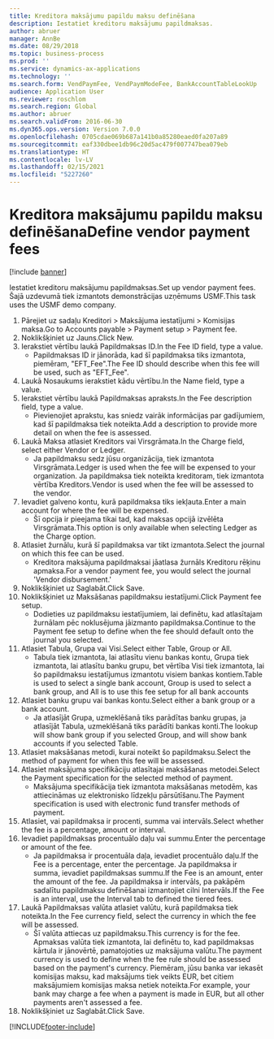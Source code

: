 ```yaml
---
title: Kreditora maksājumu papildu maksu definēšana
description: Iestatiet kreditoru maksājumu papildmaksas.
author: abruer
manager: AnnBe
ms.date: 08/29/2018
ms.topic: business-process
ms.prod: ''
ms.service: dynamics-ax-applications
ms.technology: ''
ms.search.form: VendPaymFee, VendPaymModeFee, BankAccountTableLookUp
audience: Application User
ms.reviewer: roschlom
ms.search.region: Global
ms.author: abruer
ms.search.validFrom: 2016-06-30
ms.dyn365.ops.version: Version 7.0.0
ms.openlocfilehash: 0705cdae069b687a141b0a85280eaed0fa207a89
ms.sourcegitcommit: eaf330dbee1db96c20d5ac479f007747bea079eb
ms.translationtype: HT
ms.contentlocale: lv-LV
ms.lasthandoff: 02/15/2021
ms.locfileid: "5227260"
---
```

# <a name="define-vendor-payment-fees"></a><span data-ttu-id="6e978-103">Kreditora maksājumu papildu maksu definēšana</span><span class="sxs-lookup"><span data-stu-id="6e978-103">Define vendor payment fees</span></span>

[!include [banner](../../includes/banner.md)]

<span data-ttu-id="6e978-104">Iestatiet kreditoru maksājumu papildmaksas.</span><span class="sxs-lookup"><span data-stu-id="6e978-104">Set up vendor payment fees.</span></span> <span data-ttu-id="6e978-105">Šajā uzdevumā tiek izmantots demonstrācijas uzņēmums USMF.</span><span class="sxs-lookup"><span data-stu-id="6e978-105">This task uses the USMF demo company.</span></span>

1. <span data-ttu-id="6e978-106">Pārejiet uz sadaļu Kreditori > Maksājuma iestatījumi > Komisijas maksa.</span><span class="sxs-lookup"><span data-stu-id="6e978-106">Go to Accounts payable > Payment setup > Payment fee.</span></span>
2. <span data-ttu-id="6e978-107">Noklikšķiniet uz Jauns.</span><span class="sxs-lookup"><span data-stu-id="6e978-107">Click New.</span></span>
3. <span data-ttu-id="6e978-108">Ierakstiet vērtību laukā Papildmaksas ID.</span><span class="sxs-lookup"><span data-stu-id="6e978-108">In the Fee ID field, type a value.</span></span>
    * <span data-ttu-id="6e978-109">Papildmaksas ID ir jānorāda, kad šī papildmaksa tiks izmantota, piemēram, "EFT_Fee".</span><span class="sxs-lookup"><span data-stu-id="6e978-109">The Fee ID should describe when this fee will be used, such as "EFT_Fee".</span></span>  
4. <span data-ttu-id="6e978-110">Laukā Nosaukums ierakstiet kādu vērtību.</span><span class="sxs-lookup"><span data-stu-id="6e978-110">In the Name field, type a value.</span></span>
5. <span data-ttu-id="6e978-111">Ierakstiet vērtību laukā Papildmaksas apraksts.</span><span class="sxs-lookup"><span data-stu-id="6e978-111">In the Fee description field, type a value.</span></span>
    * <span data-ttu-id="6e978-112">Pievienojiet aprakstu, kas sniedz vairāk informācijas par gadījumiem, kad šī papildmaksa tiek noteikta.</span><span class="sxs-lookup"><span data-stu-id="6e978-112">Add a description to provide more detail on when the fee is assessed.</span></span>  
6. <span data-ttu-id="6e978-113">Laukā Maksa atlasiet Kreditors vai Virsgrāmata.</span><span class="sxs-lookup"><span data-stu-id="6e978-113">In the Charge field, select either Vendor or Ledger.</span></span>
    * <span data-ttu-id="6e978-114">Ja papildmaksu sedz jūsu organizācija, tiek izmantota Virsgrāmata.</span><span class="sxs-lookup"><span data-stu-id="6e978-114">Ledger is used when the fee will be expensed to your organization.</span></span>  <span data-ttu-id="6e978-115">Ja papildmaksa tiek noteikta kreditoram, tiek izmantota vērtība Kreditors.</span><span class="sxs-lookup"><span data-stu-id="6e978-115">Vendor is used when the fee will be assessed to the vendor.</span></span>  
7. <span data-ttu-id="6e978-116">Ievadiet galveno kontu, kurā papildmaksa tiks iekļauta.</span><span class="sxs-lookup"><span data-stu-id="6e978-116">Enter a main account for where the fee will be expensed.</span></span>
    * <span data-ttu-id="6e978-117">Šī opcija ir pieejama tikai tad, kad maksas opcijā izvēlēta Virsgrāmata.</span><span class="sxs-lookup"><span data-stu-id="6e978-117">This option is only available when selecting Ledger as the Charge option.</span></span>  
8. <span data-ttu-id="6e978-118">Atlasiet žurnālu, kurā šī papildmaksa var tikt izmantota.</span><span class="sxs-lookup"><span data-stu-id="6e978-118">Select the journal on which this fee can be used.</span></span> 
    * <span data-ttu-id="6e978-119">Kreditora maksājuma papildmaksai jāatlasa žurnāls Kreditoru rēķinu apmaksa.</span><span class="sxs-lookup"><span data-stu-id="6e978-119">For a vendor payment fee, you would select the journal 'Vendor disbursement.'</span></span>  
9. <span data-ttu-id="6e978-120">Noklikšķiniet uz Saglabāt.</span><span class="sxs-lookup"><span data-stu-id="6e978-120">Click Save.</span></span>
10. <span data-ttu-id="6e978-121">Noklikšķiniet uz Maksāšanas papildmaksu iestatījumi.</span><span class="sxs-lookup"><span data-stu-id="6e978-121">Click Payment fee setup.</span></span>
    * <span data-ttu-id="6e978-122">Dodieties uz papildmaksu iestatījumiem, lai definētu, kad atlasītajam žurnālam pēc noklusējuma jāizmanto papildmaksa.</span><span class="sxs-lookup"><span data-stu-id="6e978-122">Continue to the Payment fee setup to define when the fee should default onto the journal you selected.</span></span>  
11. <span data-ttu-id="6e978-123">Atlasiet Tabula, Grupa vai Visi.</span><span class="sxs-lookup"><span data-stu-id="6e978-123">Select either Table, Group or All.</span></span>
    * <span data-ttu-id="6e978-124">Tabula tiek izmantota, lai atlasītu vienu bankas kontu, Grupa tiek izmantota, lai atlasītu banku grupu, bet vērtība Visi tiek izmantota, lai šo papildmaksu iestatījumus izmantotu visiem bankas kontiem.</span><span class="sxs-lookup"><span data-stu-id="6e978-124">Table is used to select a single bank account, Group is used to select a bank group, and All is to use this fee setup for all bank accounts</span></span>  
12. <span data-ttu-id="6e978-125">Atlasiet banku grupu vai bankas kontu.</span><span class="sxs-lookup"><span data-stu-id="6e978-125">Select either a bank group or a bank account.</span></span>
    * <span data-ttu-id="6e978-126">Ja atlasījāt Grupa, uzmeklēšanā tiks parādītas banku grupas, ja atlasījāt Tabula, uzmeklēšanā tiks parādīti bankas konti.</span><span class="sxs-lookup"><span data-stu-id="6e978-126">The lookup will show bank group if you selected Group, and will show bank accounts if you selected Table.</span></span>  
13. <span data-ttu-id="6e978-127">Atlasiet maksāšanas metodi, kurai noteikt šo papildmaksu.</span><span class="sxs-lookup"><span data-stu-id="6e978-127">Select the method of payment for when this fee will be assessed.</span></span>
14. <span data-ttu-id="6e978-128">Atlasiet maksājuma specifikāciju atlasītajai maksāšanas metodei.</span><span class="sxs-lookup"><span data-stu-id="6e978-128">Select the Payment specification for the selected method of payment.</span></span>
    * <span data-ttu-id="6e978-129">Maksājuma specifikācija tiek izmantota maksāšanas metodēm, kas attiecināmas uz elektronisko līdzekļu pārsūtīšanu.</span><span class="sxs-lookup"><span data-stu-id="6e978-129">The Payment specification is used with electronic fund transfer methods of payment.</span></span>  
15. <span data-ttu-id="6e978-130">Atlasiet, vai papildmaksa ir procenti, summa vai intervāls.</span><span class="sxs-lookup"><span data-stu-id="6e978-130">Select whether the fee is a percentage, amount or interval.</span></span>
16. <span data-ttu-id="6e978-131">Ievadiet papildmaksas procentuālo daļu vai summu.</span><span class="sxs-lookup"><span data-stu-id="6e978-131">Enter the percentage or amount of the fee.</span></span>
    * <span data-ttu-id="6e978-132">Ja papildmaksa ir procentuāla daļa, ievadiet procentuālo daļu.</span><span class="sxs-lookup"><span data-stu-id="6e978-132">If the Fee is a percentage, enter the percentage.</span></span> <span data-ttu-id="6e978-133">Ja papildmaksa ir summa, ievadiet papildmaksas summu.</span><span class="sxs-lookup"><span data-stu-id="6e978-133">If the Fee is an amount, enter the amount of the fee.</span></span> <span data-ttu-id="6e978-134">Ja papildmaksa ir intervāls, pa pakāpēm sadalītu papildmaksu definēšanai izmantojiet cilni Intervāls.</span><span class="sxs-lookup"><span data-stu-id="6e978-134">If the Fee is an interval, use the Interval tab to defined the tiered fees.</span></span>  
17. <span data-ttu-id="6e978-135">Laukā Papildmaksas valūta atlasiet valūtu, kurā papildmaksa tiek noteikta.</span><span class="sxs-lookup"><span data-stu-id="6e978-135">In the Fee currency field, select the currency in which the fee will be assessed.</span></span>
    * <span data-ttu-id="6e978-136">Šī valūta attiecas uz papildmaksu.</span><span class="sxs-lookup"><span data-stu-id="6e978-136">This currency is for the fee.</span></span> <span data-ttu-id="6e978-137">Apmaksas valūta tiek izmantota, lai definētu to, kad papildmaksas kārtula ir jānovērtē, pamatojoties uz maksājuma valūtu.</span><span class="sxs-lookup"><span data-stu-id="6e978-137">The payment currency is used to define when the fee rule should be assessed based on the payment's currency.</span></span> <span data-ttu-id="6e978-138">Piemēram, jūsu banka var iekasēt komisijas maksu, kad maksājums tiek veikts EUR, bet citiem maksājumiem komisijas maksa netiek noteikta.</span><span class="sxs-lookup"><span data-stu-id="6e978-138">For example, your bank may charge a fee when a payment is made in EUR, but all other payments aren't assessed a fee.</span></span>  
18. <span data-ttu-id="6e978-139">Noklikšķiniet uz Saglabāt.</span><span class="sxs-lookup"><span data-stu-id="6e978-139">Click Save.</span></span>



[!INCLUDE[footer-include](../../../includes/footer-banner.md)]